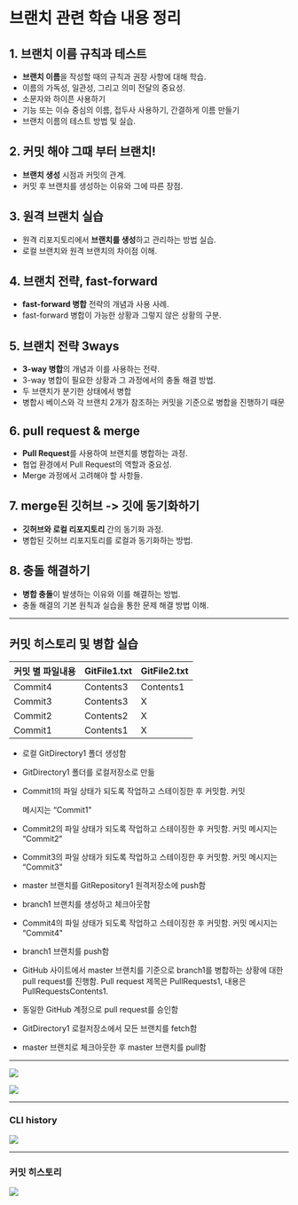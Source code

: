 # 브랜치 관련 학습 내용 정리

## 1. 브랜치 이름 규칙과 테스트

- **브랜치 이름**을 작성할 때의 규칙과 권장 사항에 대해 학습.
- 이름의 가독성, 일관성, 그리고 의미 전달의 중요성.
- 소문자와 하이픈 사용하기
- 기능 또는 이슈 중심의 이름, 접두사 사용하기, 간결하게 이름 만들기
- 브랜치 이름의 테스트 방법 및 실습.

## 2. 커밋 해야 그때 부터 브랜치!

- **브랜치 생성** 시점과 커밋의 관계.
- 커밋 후 브랜치를 생성하는 이유와 그에 따른 장점.

## 3. 원격 브랜치 실습

- 원격 리포지토리에서 **브랜치를 생성**하고 관리하는 방법 실습.
- 로컬 브랜치와 원격 브랜치의 차이점 이해.

## 4. 브랜치 전략, fast-forward

- **fast-forward 병합** 전략의 개념과 사용 사례.
- fast-forward 병합이 가능한 상황과 그렇지 않은 상황의 구분.

## 5. 브랜치 전략 3ways

- **3-way 병합**의 개념과 이를 사용하는 전략.
- 3-way 병합이 필요한 상황과 그 과정에서의 충돌 해결 방법.
- 두 브랜치가 분기한 상태에서 병합
- 병합시 베이스와 각 브랜치 2개가 참조하는 커밋을 기준으로 병합을 진행하기 때문

## 6. pull request & merge

- **Pull Request**를 사용하여 브랜치를 병합하는 과정.
- 협업 환경에서 Pull Request의 역할과 중요성.
- Merge 과정에서 고려해야 할 사항들.

## 7. merge된 깃허브 -> 깃에 동기화하기

- **깃허브와 로컬 리포지토리** 간의 동기화 과정.
- 병합된 깃허브 리포지토리를 로컬과 동기화하는 방법.

## 8. 충돌 해결하기

- **병합 충돌**이 발생하는 이유와 이를 해결하는 방법.
- 충돌 해결의 기본 원칙과 실습을 통한 문제 해결 방법 이해.

---

## 커밋 히스토리 및 병합 실습

| 커밋 별 파일내용 | GitFile1.txt | GitFile2.txt |
| --- | --- | --- |
| Commit4 | Contents3 | Contents1 |
| Commit3 | Contents3 | X |
| Commit2 | Contents2 | X |
| Commit1 | Contents1 | X |
- 로컬 GitDirectory1 폴더 생성함
- GitDirectory1 폴더를 로컬저장소로 만듦
- Commit1의 파일 상태가 되도록 작업하고 스테이징한 후 커밋함. 커밋
    
    메시지는 “Commit1"
    
- Commit2의 파일 상태가 되도록 작업하고 스테이징한 후 커밋함. 커밋
메시지는 “Commit2"
- Commit3의 파일 상태가 되도록 작업하고 스테이징한 후 커밋함. 커밋
메시지는 “Commit3"
- master 브랜치를 GitRepository1 원격저장소에 push함
- branch1 브랜치를 생성하고 체크아웃함
- Commit4의 파일 상태가 되도록 작업하고 스테이징한 후 커밋함. 커밋
메시지는 “Commit4"
- branch1 브랜치를 push함
- GitHub 사이트에서 master 브랜치를 기준으로 branch1를 병합하는 상황에
대한 pull request를 진행함. Pull request 제목은 PullRequests1, 내용은
PullRequestsContents1.
- 동일한 GitHub 계정으로 pull request를 승인함
- GitDirectory1 로컬저장소에서 모든 브랜치를 fetch함
- master 브랜치로 체크아웃한 후 master 브랜치를 pull함

---

![](https://velog.velcdn.com/images/ssomae/post/701b25af-1024-4371-a389-346ae86637a0/image.png)


![](https://velog.velcdn.com/images/ssomae/post/59225f80-b267-4aa5-8903-5a75db33964f/image.png)

---

### CLI history

![](https://velog.velcdn.com/images/ssomae/post/d2d87dd4-e987-425a-abb3-b0d2dd779fab/image.png)

---

### 커밋 히스토리

![](https://velog.velcdn.com/images/ssomae/post/aadb19df-4f00-4828-93f2-4b0ad6d85bb5/image.png)
